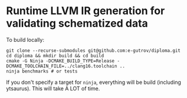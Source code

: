 # Runtime LLVM IR generation for validating schematized data

To build locally:
```
git clone --recurse-submodules git@github.com:e-gutrov/diploma.git
cd diploma && mkdir build && cd build
cmake -G Ninja -DCMAKE_BUILD_TYPE=Release -DCMAKE_TOOLCHAIN_FILE=../clang16.toolchain ..
ninja benchmarks # or tests
```

If you don't specify a target for `ninja`, everything will be build (including ytsaurus).
This will take A LOT of time.